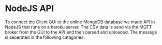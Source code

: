 # NodeJS API
To connect the Client GUI to the online MongoDB database we made API in NodeJS that runs on a heroku server. The CSV data is send via the MQTT broker from the GUI to the API and then parsed and uploaded. The message is seperated in the following catagories:
</br></br>

